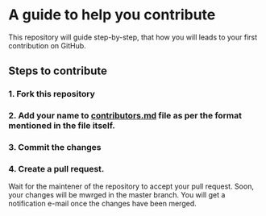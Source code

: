# A guide to help you contribute
This repository will guide step-by-step, that how you will leads to your first contribution on GitHub. 

## Steps to contribute

### 1. Fork this repository

### 2. Add your name to [contributors.md](CONTRIBUTORS.md) file as per the format mentioned in the file itself.

### 3. Commit the changes

### 4. Create a pull request.


Wait for the maintener of the repository to accept your pull request. Soon, your changes will be mwrged in the master branch. You will get a notification e-mail once the changes have been merged.


